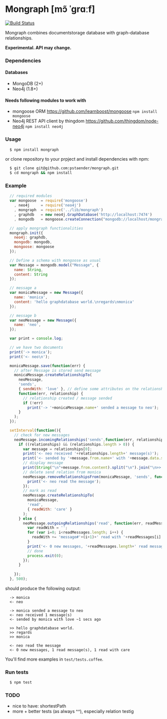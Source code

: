 Mongraph [mɔ̃ ˈɡrɑːf]
========

[![Build Status](https://api.travis-ci.org/pstaender/mongraph.png)](https://travis-ci.org/pstaender/mongraph)

Mongraph combines documentstorage database with graph-database relationships.

**Experimental. API may change.**

### Dependencies

#### Databases

* MongoDB (2+)
* Neo4j (1.8+)

#### Needs following modules to work with

* mongoose ORM <https://github.com/learnboost/mongoose> `npm install mongoose`
* Neo4j REST API client by thingdom <https://github.com/thingdom/node-neo4j> `npm install neo4j`

### Usage

```sh
  $ npm install mongraph
```

or clone repository to your prpject and install dependencies with npm:

```sh
  $ git clone git@github.com:pstaender/mongraph.git
  $ cd mongraph && npm install
```

### Example 

```js
  // required modules
  var mongoose  = require('mongoose')
    , neo4j     = require('neo4j')
    , mongraph  = require('../lib/mongraph')
    , graphdb   = new neo4j.GraphDatabase('http://localhost:7474')
    , mongodb   = mongoose.createConnection("mongodb://localhost/mongraph_example");

  // apply mongraph functionalities
  mongraph.init({
    neo4j: graphdb,
    mongodb: mongodb,
    mongoose: mongoose
  });

  // Define a schema with mongoose as usual
  var Message = mongodb.model("Message", {
    name: String,
    content: String
  });

  // message a
  var monicaMessage = new Message({
    name: 'monica',
    content: 'hello graphdatabase world.\nregards\nmonica'
  });

  // message b
  var neoMessage = new Message({
    name: 'neo',
  });

  var print = console.log;

  // we have two documents
  print('-> monica');
  print('<- neo\n');

  monicaMessage.save(function(err) {
    // after Message is stored send message
    monicaMessage.createRelationshipTo(
      neoMessage,
      'sends',
      { sendWith: 'love' }, // define some attributes on the relationship (optional)
      function(err, relationship) {
        // relationship created / message sended
        if (!err)
          print('-> '+monicaMessage.name+' sended a message to neo');
      }
    );
  });

  setInterval(function(){
    // check for new messages
    neoMessage.incomingRelationships('sends',function(err, relationships){
      if ((relationships) && (relationships.length > 0)) {
        var message = relationships[0];
        print('<- neo received '+relationships.length+' message(s)');
        print('<- sended by '+message.from.name+' with '+message.data.sendWith+' ~'+((Math.round(new Date().getTime()/1000)) - message.data._created_at)+' secs ago');
        // display message
        print(String("\n"+message.from.content).split("\n").join("\n>> ")+"\n");
        // delete send relation from monica
        neoMessage.removeRelationshipsFrom(monicaMessage, 'sends', function() {
          print('<- neo read the message');
        });
        // mark as read
        neoMessage.createRelationshipTo(
          monicaMessage,
          'read',
          { readWith: 'care' }
        );
      } else {
        neoMessage.outgoingRelationships('read', function(err, readMessages) {
          var readWith = '';
          for (var i=0; i<readMessages.length; i++) {
            readWith += 'message#'+(i+1)+' read with '+readMessages[i].data.readWith;
          }
          print('<- 0 new messages, '+readMessages.length+' read message(s), '+readWith);
          // done
          process.exit(0);
        });
      }
      
    });
  }, 500);
```

should produce the following output:

```
  -> monica
  <- neo

  -> monica sended a message to neo
  <- neo received 1 message(s)
  <- sended by monica with love ~1 secs ago

  >> hello graphdatabase world.
  >> regards
  >> monica

  <- neo read the message
  <- 0 new messages, 1 read message(s), 1 read with care
```

You'll find more examples in `test/tests.coffee`.

### Run tests

```sh
  $ npm test
````
### TODO

* nice to have: shortestPath
* more + better tests (as always ^^), especially relation testig 
